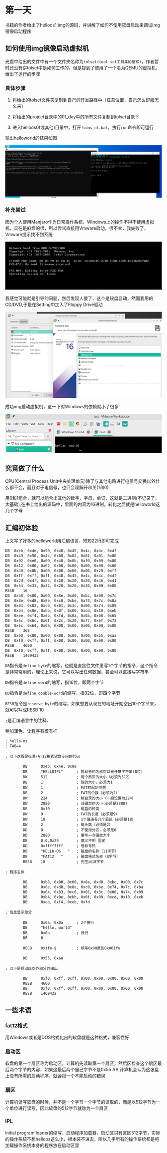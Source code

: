 # 第一天

书籍的作者给出了helloos1.img的源码，并讲解了如何不使用软盘启动来调试Img镜像启动程序

## 如何使用img镜像启动虚拟机

光盘中给出的文件中有一个文件夹名称为`tolset(tool set工具集的缩写)`，作者暂时还没有讲tolset中是如何工作的，但是提到了使用了一个名为QEMU的虚拟机，给出了运行的步骤

### 具体步骤

1. 将给出的tolset文件夹复制到自己的开发路径中（任意位置，自己怎么舒服怎么来）

2. 将给出的project目录中的01_day中的所有文件复制到tolset目录下

3. 进入helloos0(或其他)目录中，打开`!cons_nt.bat`，执行`run`命令即可运行

输出helloworld的结果如图

![](pic/1.png)

### 补充尝试

因为个人使用Manjaro作为日常操作系统，WIndows上的操作不得不使用虚拟机，实在是麻烦的很，所以尝试直接用Vmware启动，很不幸，我失败了，Vmware提示找不到系统

![](pic/2.png)

我感觉可能就是引导的问题，然后发现人傻了，这个是软盘启动，然而我用的CD/DVD,于是在Setting中加入了Floppy Drive驱动

![](pic/3.png)



成功img启动虚拟机，这一下对Windows的依赖就小了很多

![](pic/4.png)

## 究竟做了什么

CPU(Central Process Unit中央处理单元)除了与其他电路进行电信号交换以外什么都不会，而且对于电信号，也只会理解开和关(1和0)

用0和1组合，就可以组合出其他的数字，字母，单词，这就是二进制(不记录了，太基础),在书上给出的源码中，里面的内容为16进制，转化之后就是helloworld这几个字母

## 汇编初体验

上文写了好多的helloworld用汇编语言，短短22行即可完成

	DB	0xeb, 0x4e, 0x90, 0x48, 0x45, 0x4c, 0x4c, 0x4f
	DB	0x49, 0x50, 0x4c, 0x00, 0x02, 0x01, 0x01, 0x00
	DB	0x02, 0xe0, 0x00, 0x40, 0x0b, 0xf0, 0x09, 0x00
	DB	0x12, 0x00, 0x02, 0x00, 0x00, 0x00, 0x00, 0x00
	DB	0x40, 0x0b, 0x00, 0x00, 0x00, 0x00, 0x29, 0xff
	DB	0xff, 0xff, 0xff, 0x48, 0x45, 0x4c, 0x4c, 0x4f
	DB	0x2d, 0x4f, 0x53, 0x20, 0x20, 0x20, 0x46, 0x41
	DB	0x54, 0x31, 0x32, 0x20, 0x20, 0x20, 0x00, 0x00
	RESB	16
	DB	0xb8, 0x00, 0x00, 0x8e, 0xd0, 0xbc, 0x00, 0x7c
	DB	0x8e, 0xd8, 0x8e, 0xc0, 0xbe, 0x74, 0x7c, 0x8a
	DB	0x04, 0x83, 0xc6, 0x01, 0x3c, 0x00, 0x74, 0x09
	DB	0xb4, 0x0e, 0xbb, 0x0f, 0x00, 0xcd, 0x10, 0xeb
	DB	0xee, 0xf4, 0xeb, 0xfd, 0x0a, 0x0a, 0x68, 0x65
	DB	0x6c, 0x6c, 0x6f, 0x2c, 0x20, 0x77, 0x6f, 0x72
	DB	0x6c, 0x64, 0x0a, 0x00, 0x00, 0x00, 0x00, 0x00
	RESB	368
	DB	0x00, 0x00, 0x00, 0x00, 0x00, 0x00, 0x55, 0xaa
	DB	0xf0, 0xff, 0xff, 0x00, 0x00, 0x00, 0x00, 0x00
	RESB	4600
	DB	0xf0, 0xff, 0xff, 0x00, 0x00, 0x00, 0x00, 0x00
	RESB	1469432

`DB`指令是`define byte`的缩写，也就是直接往文件里写1个字节的指令，这个指令是非常常用的，理论上来说，它可以写出任何数据，甚至可以直接写字符串

`DW`指令是`define word`的缩写，指16位，即两个字节

`DD`指令是`define double-word`的缩写，指32位，即四个字节

`RESB`指令是`reserve byte`的缩写，如果想要从现在的地址开始空出10个字节来，就可以写成RESB 10

`;`是汇编语言中的注释、

稍加润色，让程序有模有样

```
; hello-os
; TAB=4

; 以下这段是标准FAT12格式软盘专用的代码

		DB		0xeb, 0x4e, 0x90
		DB		"HELLOIPL"		; 启动去的名称可以是任意字符串(8位)
		DW		512				; 每个扇区的大小（必须为512）
		DB		1				; 簇的大小，必须为1
		DW		1				; FAT的起始位置
		DB		2				; FAT的个数（必须为2）
		DW		224				; 根目录的大小（一般设置为224）
		DW		2880			; 该磁盘的大小(必须是2880)
		DB		0xf0			; 磁盘的种类
		DW		9				; FAT的长度（必须是9）
		DW		18				; 1个磁道有几个扇区（必须是18）
		DW		2				; 磁头数（必须是2）
		DD		0				; 不使用分区，必须是0
		DD		2880			; 重写一次磁盘大小
		DB		0,0,0x29		; 意义不明 固定
		DD		0xffffffff		; 卷标号码
		DB		"HELLO-OS   "	; 磁盘的名称（11字节）
		DB		"FAT12   "		; 磁盘格式名称（8字节）
		RESB	18				; 先空出18字节

; 程序主体

		DB		0xb8, 0x00, 0x00, 0x8e, 0xd0, 0xbc, 0x00, 0x7c
		DB		0x8e, 0xd8, 0x8e, 0xc0, 0xbe, 0x74, 0x7c, 0x8a
		DB		0x04, 0x83, 0xc6, 0x01, 0x3c, 0x00, 0x74, 0x09
		DB		0xb4, 0x0e, 0xbb, 0x0f, 0x00, 0xcd, 0x10, 0xeb
		DB		0xee, 0xf4, 0xeb, 0xfd

; 信息显示部分

		DB		0x0a, 0x0a		; 2个换行
		DB		"hello, world"
		DB		0x0a			; 换行
		DB		0
	
		RESB	0x1fe-$			; 填写0x00直到0x001fe
	
		DB		0x55, 0xaa

; 以下是启动区以外部分的输出

		DB		0xf0, 0xff, 0xff, 0x00, 0x00, 0x00, 0x00, 0x00
		RESB	4600
		DB		0xf0, 0xff, 0xff, 0x00, 0x00, 0x00, 0x00, 0x00
		RESB	1469432
```

## 一些术语

### fat12格式

用Windows或者是DOS格式化出的软盘就是这种格式，兼容性好

### 启动区

软盘的第一个扇区称为启动区，计算机先读取第一个扇区，然后区检查这个扇区最后两个字节的内容，如果这最后两个自己字节不是0x55 AA,计算机会认为这张盘上没有所需的启动程序，就会报一个不能启动的错误

### 扇区

计算机读写软盘的时候，并不是一个字节一个字节的读取的，而是以512字节为一个单位进行读写，因此软盘的512字节就称为一个扇区

### IPL

initial program loader的缩写，启动程序加载器，启动区只有区区512字节，实际的操作系统不想helloos这么小，根本装不进去，所以几乎所有的操作系统都是吧加载操作系统本身的程序放在启动区里